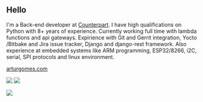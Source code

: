 ## Hello

I'm a Back-end developer at [Counterpart](https://yourcounterpart.com).
I have high qualifications on Python with 8+ years of experience. Currently working full time with lambda functions and api gateways.
Expirience with Git and Gerrit integration, Yocto /Bitbake and Jira issue tracker, Django and django-rest framework.
Also experience at embedded systems like ARM programming, ESP32/8266, i2C, serial, SPI protocols and linux environment.

[arturgomes.com](https://arturgomes.com)

[![](https://img.shields.io/badge/Linkedin-arturgoms-blue)](https://dk.linkedin.com/in/artur-gomes-a3aa059b)
[![](https://img.shields.io/badge/Email-contato@arturgomes.com.br-red)](mailto:contato@arturgomes.com.br)

[![](https://komarev.com/ghpvc/?username=arturgoms&color=blueviolet&label=Visits)](https://github.com/arturgoms)
